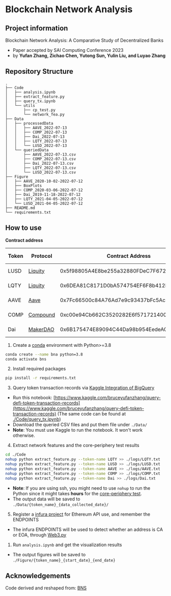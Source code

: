 # Blockchain Network Analysis

## Project information

Blockchain Network Analysis: A Comparative Study of Decentralized Banks

- Paper accepted by SAI Computing Conference 2023
- by **Yufan Zhang, Zichao Chen, Yutong Sun, Yulin Liu, and Luyao Zhang**

## Repository Structure

```
.
├── Code
│   ├── analysis.ipynb
│   ├── extract_feature.py
│   ├── query_tx.ipynb
│   └── utils
│       ├── cp_test.py
│       └── network_fea.py
├── Data
│   ├── processedData
│   │   ├── AAVE_2022-07-13
│   │   ├── COMP_2022-07-13
│   │   ├── Dai_2022-07-13
│   │   ├── LQTY_2022-07-13
│   │   └── LUSD_2022-07-13
│   └── queriedData
│       ├── AAVE_2022-07-13.csv
│       ├── COMP_2022-07-13.csv
│       ├── Dai_2022-07-13.csv
│       ├── LQTY_2022-07-13.csv
│       └── LUSD_2022-07-13.csv
├── Figure
│   ├── AAVE_2020-10-02-2022-07-12
│   ├── BoxPlots
│   ├── COMP_2020-03-06-2022-07-12
│   ├── Dai_2019-11-18-2022-07-12
│   ├── LQTY_2021-04-05-2022-07-12
│   └── LUSD_2021-04-05-2022-07-12
├── README.md
└── requirements.txt
```

## How to use

**Contract address**

| Token | Protocol                              | Contract Address                           | Start Date |
|-------|---------------------------------------|--------------------------------------------|------------|
| LUSD  | [Liquity](https://www.liquity.org/)   | 0x5f98805A4E8be255a32880FDeC7F6728C6568bA0 | 2021-04-05 |
| LQTY  | [Liquity](https://www.liquity.org/)   | 0x6DEA81C8171D0bA574754EF6F8b412F2Ed88c54D | 2021-04-05 |
| AAVE  | [Aave](https://aave.com/)             | 0x7Fc66500c84A76Ad7e9c93437bFc5Ac33E2DDaE9 | 2020-10-02 |
| COMP  | [Compound](https://compound.finance/) | 0xc00e94Cb662C3520282E6f5717214004A7f26888 | 2020-03-04 |
| Dai   | [MakerDAO](https://makerdao.com/)     | 0x6B175474E89094C44Da98b954EedeAC495271d0F | 2019-11-13 |

1. Create a [conda](https://docs.conda.io/en/latest/) environment with Python>=3.8

```bash
conda create --name bna python=3.8
conda activate bns
```

2. Install required packages

```bash
pip install -r requirements.txt
```

3. Query token transaction records via [Kaggle Integration of BigQuery](https://www.kaggle.com/datasets/bigquery/ethereum-blockchain)

- Run this notebook: [https://www.kaggle.com/bruceyufanzhang/query-defi-token-transaction-records](https://www.kaggle.com/bruceyufanzhang/query-defi-token-transaction-records) (The same code can be found at [./Code/query_tx.ipynb](./Code/query_tx.ipynb))
- Download the queried CSV files and put them file under `./Data/`
- **Note**: You must use Kaggle to run the notebook. It won't work otherwise.

4. Extract network features and the core-periphery test results

```bash
cd ./Code
nohup python extract_feature.py --token-name LQTY >> ./logs/LQTY.txt
nohup python extract_feature.py --token-name LUSD >> ./logs/LUSD.txt
nohup python extract_feature.py --token-name AAVE >> ./logs/AAVE.txt
nohup python extract_feature.py --token-name COMP >> ./logs/COMP.txt
nohup python extract_feature.py --token-name Dai >> ./logs/Dai.txt
```

- **Note**: If you are using ssh, you might need to use `nohup` to run the Python since it might takes **hours** for the [core-periphery test](https://github.com/skojaku/core-periphery-detection).
- The output data will be saved to `./Data/{token_name}_{data_collected_date}/`

5. Register a [infura project](https://infura.io/) for Ethereum API use, and remember the ENDPOINTS

- The infura ENDPOINTS will be used to detect whether an address is CA or EOA, through [Web3.py](https://web3py.readthedocs.io/en/stable/quickstart.html)
   
1. Run `analysis.ipynb` and get the visualization results
- The output figures will be saved to `./Figure/{token_name}_{start_date}_{end_date}`

## Acknowledgements

Code derived and reshaped from: [BNS](https://github.com/Blockchain-Network-Studies/BNS)
